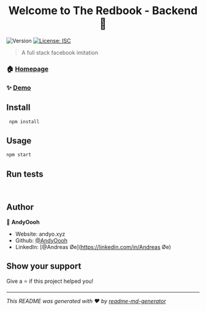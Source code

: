 <h1 align="center">Welcome to The Redbook - Backend 👋</h1>
<p>
  <img alt="Version" src="https://img.shields.io/badge/version-1.0.0-blue.svg?cacheSeconds=2592000" />
  <a href="#" target="_blank">
    <img alt="License: ISC" src="https://img.shields.io/badge/License-ISC-yellow.svg" />
  </a>
</p>

> A full stack facebook imitation

### 🏠 [Homepage](www.theredbook.xyz)

### ✨ [Demo](https://github.com/AndyOooh/redbook_backend)

## Install

```sh
 npm install
```

## Usage

```sh
npm start
```

## Run tests

```sh
 
```

## Author

👤 **AndyOooh**

* Website: andyo.xyz
* Github: [@AndyOooh](https://github.com/AndyOooh)
* LinkedIn: [@Andreas Øe](https://linkedin.com/in/Andreas Øe)

## Show your support

Give a ⭐️ if this project helped you!

***
_This README was generated with ❤️ by [readme-md-generator](https://github.com/kefranabg/readme-md-generator)_